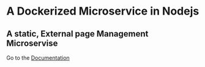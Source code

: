 #   A Dockerized Microservice in Nodejs
##  A static, External page Management Microservise

Go to the [Documentation](docs/)
     

